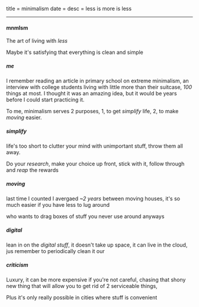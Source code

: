 title = minimalism
date =
desc = less is more is less

---

#### mnmlsm

The art of living with _less_

Maybe it's satisfying that everything is clean and simple

##### me

I remember reading an article in primary school on extreme minimalism,
an interview with college students living with little more than their suitcase,
_100_ things at most.
I thought it was an amazing idea,
but it would be years before I could start practicing it.

To me, minimalism serves 2 purposes,
1, to get _simplify_ life,
2, to make _moving_ easier.

##### simplify

life's too short to clutter your mind with unimportant stuff,
throw them all away.

Do your _research_,
make your choice up front,
stick with it,
follow through and _reap_ the rewards

##### moving

last time I counted I avergaed _~2 years_ between moving houses,
it's so much easier if you have less to lug around

who wants to drag boxes of stuff you never use around anyways

##### digital

lean in on the _digital stuff_,
it doesn't take up space,
it can live in the cloud,
jus remember to periodically clean it our

##### criticism

Luxury,
it can be more expensive if you're not careful,
chasing that shony new thing that will allow you to get rid of 2 serviceable things,

Plus it's only really possible in cities where stuff is convenient
